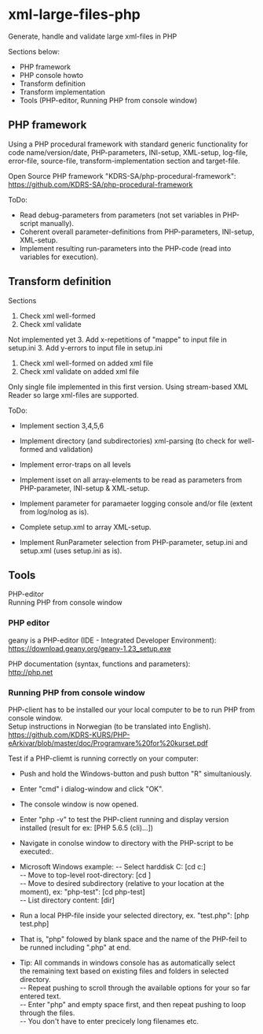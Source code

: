 # xml-large-files-php
Generate, handle and validate large xml-files in PHP

Sections below:<br>
- PHP framework<br>
- PHP console howto<br>
- Transform definition<br>
- Transform implementation<br>
- Tools (PHP-editor, Running PHP from console window)<br>

## PHP framework ##

Using a PHP procedural framework with standard generic functionality for code name/version/date, PHP-parameters, INI-setup, XML-setup, log-file, error-file, source-file, transform-implementation section and target-file.<br>

Open Source PHP framework "KDRS-SA/php-procedural-framework":<br>
https://github.com/KDRS-SA/php-procedural-framework<br>

ToDo:<br>
- Read debug-parameters from parameters (not set variables in PHP-script manually).
- Coherent overall parameter-definitions from PHP-parameters, INI-setup, XML-setup.
- Implement resulting run-parameters into the PHP-code (read into variables for execution).<br>

## Transform definition ##

Sections
1. Check xml well-formed
2. Check xml validate

Not implemented yet
3. Add x-repetitions of "mappe" to input file in setup.ini
3. Add y-errors to input file in setup.ini
1. Check xml well-formed on added xml file
2. Check xml validate on added xml file

Only single file implemented in this first version.
Using stream-based XML Reader so large xml-files are supported.

ToDo:
- Implement section 3,4,5,6
- Implement directory (and subdirectories) xml-parsing (to check for well-formed and validation)

- Implement error-traps on all levels
- Implement isset on all array-elements to be read as parameters from PHP-parameter, INI-setup & XML-setup.
- Implement parameter for paramaeter logging console and/or file (extent from log/nolog as is).
- Complete setup.xml to array XML-setup.
- Implement RunParameter selection from PHP-parameter, setup.ini and setup.xml (uses setup.ini as is).

## Tools ###
PHP-editor<br>
Running PHP from console window <br>

### PHP editor ###
geany is a PHP-editor (IDE - Integrated Developer Environment):<br>
https://download.geany.org/geany-1.23_setup.exe

PHP documentation (syntax, functions and parameters):<br>
http://php.net

### Running PHP from console window ###

PHP-client has to be installed our your local computer to be to run PHP from console window.<br>
Setup instructions in Norwegian (to be translated into English).<br>
https://github.com/KDRS-KURS/PHP-eArkivar/blob/master/doc/Programvare%20for%20kurset.pdf<br>

Test if a PHP-cliemt is running correctly on your computer:<br>
- Push and hold the Windows-button and push button "R" simultaniously.<br>
- Enter "cmd" i dialog-window and click "OK".<br>
- The console window is now opened.<br>
- Enter "php -v" to test the PHP-client running and display version installed (result for ex: [PHP 5.6.5 (cli)...])<br>
- Navigate in conolse window to directory with the PHP-script to be executed:.<br>
- Microsoft Windows example:
-- Select harddisk C: [cd c:]<br>
-- Move to top-level root-directory: [cd \]<br>
-- Move to desired subdirectory (relative to your location at the moment), ex: "php-test": [cd php-test]<br>
-- List directory content: [dir]<br>

- Run a local PHP-file inside your selected directory, ex. "test.php": [php test.php]<br>
- That is, "php" folowed by blank space and the name of the PHP-feil to be runned including ".php" at end.<br>

- Tip: All commands in windows console has <tab-button> as automatically select<br>
  the remaining text based on existing files and folders in selected directory.<br>
-- Repeat pushing <tab-button> to scroll through the available options for your so far entered text.<br>
-- Enter "php" and empty space first, and then repeat pushing <tab-button> to loop through the files.<br>
-- You don't have to enter precicely long filenames etc.<br>
